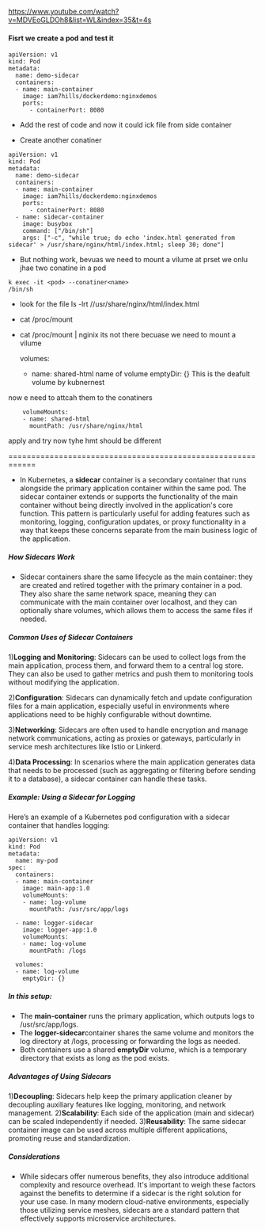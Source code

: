 https://www.youtube.com/watch?v=MDVEoGLDOh8&list=WL&index=35&t=4s

#### Fisrt we create a pod and test it 

```  
apiVersion: v1
kind: Pod
metadata:
  name: demo-sidecar
  containers:
  - name: main-container
    image: iam7hills/dockerdemo:nginxdemos
    ports:
      - containerPort: 8080
```  
- Add the rest of code and now it could ick file from side container 

- Create another conatiner 


```  
apiVersion: v1
kind: Pod
metadata:
  name: demo-sidecar
  containers:
  - name: main-container
    image: iam7hills/dockerdemo:nginxdemos
    ports:
      - containerPort: 8080
  - name: sidecar-container
    image: busybox
    command: ["/bin/sh"]
    args: ["-c", "while true; do echo 'index.html generated from sidecar' > /usr/share/nginx/html/index.html; sleep 30; done"]
```  

- But nothing work, bevuas we need to mount a vilume
at prset we onlu jhae two conatine in a pod

```  
k exec -it <pod> --conatiner<name>
/bin/sh
```  
- look for the file ls -lrt //usr/share/nginx/html/index.html
- cat /proc/mount
- cat /proc/mount | nginix
its not there becuase we need to mount a vilume

  volumes:
  - name: shared-html name of volume
    emptyDir: {}  This is the deafult volume by kubnernest


now e need to attcah them to the conatiners
```  
    volumeMounts:
    - name: shared-html
      mountPath: /usr/share/nginx/html
```  

apply and try now 
tyhe hmt should be different 


============================================================


- In Kubernetes, a **sidecar** container is a secondary container that runs alongside the primary application container within the same pod. The sidecar container extends or supports the functionality of the main container without being directly involved in the application's core function. This pattern is particularly useful for adding features such as monitoring, logging, configuration updates, or proxy functionality in a way that keeps these concerns separate from the main business logic of the application.

##### How Sidecars Work
- Sidecar containers share the same lifecycle as the main container: they are created and retired together with the primary container in a pod. They also share the same network space, meaning they can communicate with the main container over localhost, and they can optionally share volumes, which allows them to access the same files if needed.

##### Common Uses of Sidecar Containers
1)**Logging and Monitoring**: Sidecars can be used to collect logs from the main application, process them, and forward them to a central log store. They can also be used to gather metrics and push them to monitoring tools without modifying the application.

2)**Configuration**: Sidecars can dynamically fetch and update configuration files for a main application, especially useful in environments where applications need to be highly configurable without downtime.

3)**Networking**: Sidecars are often used to handle encryption and manage network communications, acting as proxies or gateways, particularly in service mesh architectures like Istio or Linkerd.

4)**Data Processing**: In scenarios where the main application generates data that needs to be processed (such as aggregating or filtering before sending it to a database), a sidecar container can handle these tasks.

##### Example: Using a Sidecar for Logging
Here’s an example of a Kubernetes pod configuration with a sidecar container that handles logging:

``` 
apiVersion: v1
kind: Pod
metadata:
  name: my-pod
spec:
  containers:
  - name: main-container
    image: main-app:1.0
    volumeMounts:
    - name: log-volume
      mountPath: /usr/src/app/logs

  - name: logger-sidecar
    image: logger-app:1.0
    volumeMounts:
    - name: log-volume
      mountPath: /logs

  volumes:
  - name: log-volume
    emptyDir: {}
```     
##### In this setup:

- The **main-container** runs the primary application, which outputs logs to /usr/src/app/logs.
- The **logger-sidecar**container shares the same volume and monitors the log directory at /logs, processing or forwarding the logs as needed.
- Both containers use a shared **emptyDir** volume, which is a temporary directory that exists as long as the pod exists.
  
##### Advantages of Using Sidecars
1)**Decoupling**: Sidecars help keep the primary application cleaner by decoupling auxiliary features like logging, monitoring, and network management.
2)**Scalability**: Each side of the application (main and sidecar) can be scaled independently if needed.
3)**Reusability**: The same sidecar container image can be used across multiple different applications, promoting reuse and standardization.
##### Considerations
- While sidecars offer numerous benefits, they also introduce additional complexity and resource overhead. It's important to weigh these factors against the benefits to determine if a sidecar is the right solution for your use case. In many modern cloud-native environments, especially those utilizing service meshes, sidecars are a standard pattern that effectively supports microservice architectures.